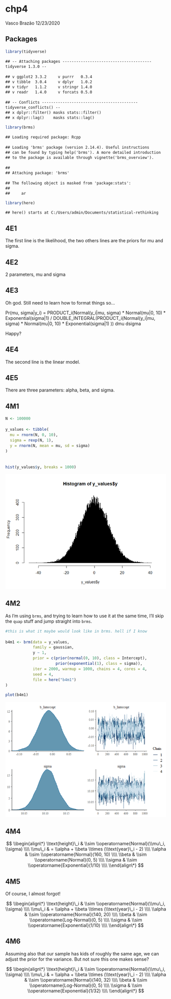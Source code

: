 chp4
================
Vasco Brazão
12/23/2020

## Packages

``` r
library(tidyverse)
```

    ## -- Attaching packages --------------------------------------- tidyverse 1.3.0 --

    ## v ggplot2 3.3.2     v purrr   0.3.4
    ## v tibble  3.0.4     v dplyr   1.0.2
    ## v tidyr   1.1.2     v stringr 1.4.0
    ## v readr   1.4.0     v forcats 0.5.0

    ## -- Conflicts ------------------------------------------ tidyverse_conflicts() --
    ## x dplyr::filter() masks stats::filter()
    ## x dplyr::lag()    masks stats::lag()

``` r
library(brms)
```

    ## Loading required package: Rcpp

    ## Loading 'brms' package (version 2.14.4). Useful instructions
    ## can be found by typing help('brms'). A more detailed introduction
    ## to the package is available through vignette('brms_overview').

    ## 
    ## Attaching package: 'brms'

    ## The following object is masked from 'package:stats':
    ## 
    ##     ar

``` r
library(here)
```

    ## here() starts at C:/Users/admin/Documents/statistical-rethinking

## 4E1

The first line is the likelihood, the two others lines are the priors
for mu and sigma.

## 4E2

2 parameters, mu and sigma

## 4E3

Oh god. Still need to learn how to format things so…

Pr(mu, sigma\|y\_i) = PRODUCT\_i(Normal(y\_i\|mu, sigma) \*
Normal(mu\|0, 10) \* Exponential(sigma\|1) /
DOUBLE\_INTEGRAL(PRODUCT\_i(Normal(y\_i\|mu, sigma) \* Normal(mu\|0, 10)
\* Exponential(sigma\|1) )) dmu dsigma

Happy?

## 4E4

The second line is the linear model.

## 4E5

There are three parameters: alpha, beta, and sigma.

## 4M1

``` r
N <- 100000

y_values <- tibble(
  mu = rnorm(N, 0, 10),
  sigma = rexp(N, 1),
  y = rnorm(N, mean = mu, sd = sigma)
)


hist(y_values$y, breaks = 1000)
```

![](chp4_files/figure-gfm/4m1.sim-1.png)<!-- -->

## 4M2

As I’m using `brms`, and trying to learn how to use it at the same time,
I’ll skip the `quap` stuff and jump straight into `brms`.

``` r
#this is what it maybe would look like in brms. hell if I know

b4m1 <- brm(data = y_values,
            family = gaussian,
            y ~ 1,
            prior = c(prior(normal(0, 10), class = Intercept),
                      prior(exponential(1), class = sigma)),
            iter = 2000, warmup = 1000, chains = 4, cores = 4,
            seed = 4,
            file = here("b4m1")
)
```

``` r
plot(b4m1)
```

![](chp4_files/figure-gfm/4m2.chains-1.png)<!-- -->

## 4M4

$$
\\begin{align\*}
\\text{height}\_i & \\sim \\operatorname{Normal}(\\mu\_i, \\sigma) \\\\
\\mu\_i  & = \\alpha + \\beta \\times (\\text{year}\_i - 2) \\\\
\\alpha & \\sim \\operatorname{Normal}(160, 10) \\\\
\\beta  & \\sim \\operatorname{Normal}(0, 5) \\\\
\\sigma & \\sim \\operatorname{Exponential}(1/10) \\\\
\\end{align\*}
$$

## 4M5

Of course, I almost forgot!

$$
\\begin{align\*}
\\text{height}\_i & \\sim \\operatorname{Normal}(\\mu\_i, \\sigma) \\\\
\\mu\_i  & = \\alpha + \\beta \\times (\\text{year}\_i - 2) \\\\
\\alpha & \\sim \\operatorname{Normal}(140, 20) \\\\
\\beta  & \\sim \\operatorname{Log-Normal}(0, 5) \\\\
\\sigma & \\sim \\operatorname{Exponential}(1/10) \\\\
\\end{align\*}
$$

## 4M6

Assuming also that our sample has kids of roughly the same age, we can
adjust the prior for the variance. But not sure this one makes sense?

$$
\\begin{align\*}
\\text{height}\_i & \\sim \\operatorname{Normal}(\\mu\_i, \\sigma) \\\\
\\mu\_i  & = \\alpha + \\beta \\times (\\text{year}\_i - 2) \\\\
\\alpha & \\sim \\operatorname{Normal}(140, 32) \\\\
\\beta  & \\sim \\operatorname{Log-Normal}(0, 5) \\\\
\\sigma & \\sim \\operatorname{Exponential}(1/32) \\\\
\\end{align\*}
$$
